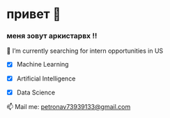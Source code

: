 # привет 👋
### меня зовут аркистарвх !!


🌱 I’m currently searching for intern opportunities in US
 - [X] Machine Learning
 - [X] Artificial Intelligence
 - [X] Data Science


📫 Mail me: [petronav73939133@gmail.com](mailto:petronav73939133@gmail.com)


<!--
**petronav/petronav** is a ✨ _special_ ✨ repository because its `README.md` (this file) appears on your GitHub profile.

Here are some ideas to get you started:

- 🔭 I’m currently working on ...
- 👯 I’m looking to collaborate on ...
- 🤔 I’m looking for help with ...
- 💬 Ask me about ...
- 😄 Pronouns: ...
- ⚡ Fun fact: ...
-->
